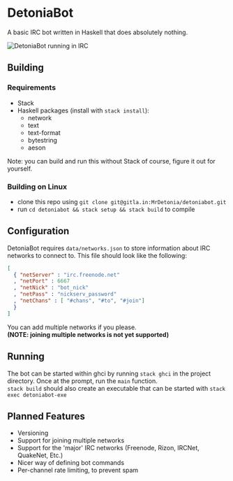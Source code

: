 # DetoniaBot
A basic IRC bot written in Haskell that does absolutely nothing.

![DetoniaBot running in IRC](https://u.pomf.is/fkwwgf.png)

## Building
### Requirements
- Stack
- Haskell packages (install with `stack install`):
  - network
  - text
  - text-format
  - bytestring
  - aeson

Note: you can build and run this without Stack of course, figure it out for yourself.

### Building on Linux
- clone this repo using `git clone git@gitla.in:MrDetonia/detoniabot.git`
- run `cd detoniabot && stack setup && stack build` to compile

## Configuration
DetoniaBot requires `data/networks.json` to store information about IRC networks to connect to.
This file should look like the following:

```json
[
  { "netServer" : "irc.freenode.net"
  , "netPort" : 6667
  , "netNick" : "bot_nick"
  , "netPass" : "nickserv_password"
  , "netChans" : [ "#chans", "#to", "#join"]
  }
]
```

You can add multiple networks if you please.  
**(NOTE: joining multiple networks is not yet supported)**

## Running
The bot can be started within ghci by running `stack ghci` in the project directory. Once at the prompt, run the `main` function.  
`stack build` should also create an executable that can be started with `stack exec detoniabot-exe`

## Planned Features
- Versioning
- Support for joining multiple networks
- Support for the 'major' IRC networks (Freenode, Rizon, IRCNet, QuakeNet, Etc.)
- Nicer way of defining bot commands
- Per-channel rate limiting, to prevent spam